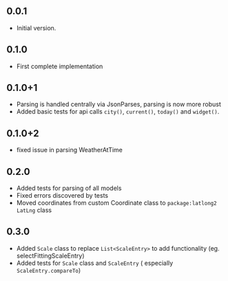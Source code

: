 ## 0.0.1

- Initial version.

## 0.1.0

- First complete implementation

## 0.1.0+1

- Parsing is handled centrally via JsonParses, parsing is now more robust
- Added basic tests for api calls `city()`, `current()`, `today()` and `widget()`.

## 0.1.0+2

- fixed issue in parsing WeatherAtTime

## 0.2.0

- Added tests for parsing of all models
- Fixed errors discovered by tests
- Moved coordinates from custom Coordinate class to `package:latlong2` `LatLng` class

## 0.3.0 

- Added `Scale` class to replace `List<ScaleEntry>` to add functionality (eg. selectFittingScaleEntry)
- Added tests for `Scale` class and `ScaleEntry` ( especially `ScaleEntry.compareTo`)
